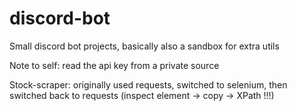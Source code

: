 # discord-bot
Small discord bot projects, basically also a sandbox for extra utils

Note to self: read the api key from a private source


Stock-scraper:
originally used requests, switched to selenium, then switched back to requests
(inspect element -> copy -> XPath !!!)



 
